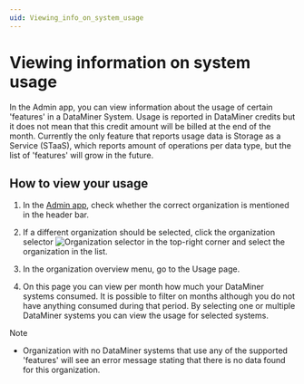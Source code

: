 ```yaml
---
uid: Viewing_info_on_system_usage
---
```


# Viewing information on system usage

In the Admin app, you can view information about the usage of certain 'features' in a DataMiner System. Usage is reported in DataMiner credits but it does not mean that this credit amount will be billed at the end of the month.
Currently the only feature that reports usage data is Storage as a Service (STaaS), which reports amount of operations per data type, but the list of 'features' will grow in the future.

## How to view your usage

1. In the [Admin app](xref:Accessing_the_Admin_app), check whether the correct organization is mentioned in the header bar.

1. If a different organization should be selected, click the organization selector ![Organization selector](~/user-guide/images/Cloud_Admin_Selector_icon.png) in the top-right corner and select the organization in the list.

1. In the organization overview menu, go to the Usage page.

1. On this page you can view per month how much your DataMiner systems consumed.
It is possible to filter on months although you do not have anything consumed during that period. By selecting one or multiple DataMiner systems you can view the usage for selected systems.

> [!NOTE]
>
> - Organization with no DataMiner systems that use any of the supported 'features' will see an error message stating that there is no data found for this organization.
